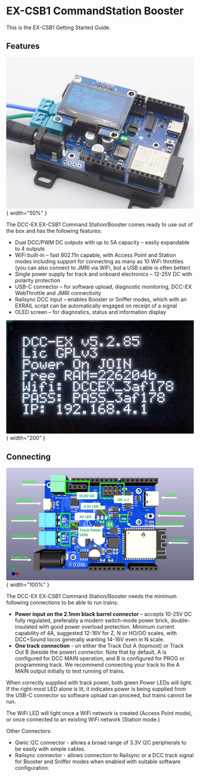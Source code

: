 # EX-CSB1 CommandStation Booster

This is the EX-CSB1 Getting Started Guide.

## Features

![EX-CSB1](/_static/images/ex-csb1/csb1_power_barrel.png){ width="50%" }

The DCC-EX EX-CSB1 Command Station/Booster comes ready to use out of the box and has the following features:

- Dual DCC/PWM DC outputs with up to 5A capacity – easily expandable to 4 outputs
- WiFi built-in – fast 802.11n capable, with Access Point and Station modes including support for connecting as many as 10 WiFi throttles (you can also connect to JMRI via WiFi, but a USB cable is often better)
- Single power supply for track and onboard electronics – 12-25V DC with polarity protection
- USB-C connector – for software upload, diagnostic monitoring, DCC-EX WebThrottle and JMRI connectivity
- Railsync DCC input – enables Booster or Sniffer modes, which with an EXRAIL script can be automatically engaged on receipt of a signal
- OLED screen – for diagnostics, status and information display

![EX-CSB1 OLED on startup](/_static/images/ex-csb1/oled_startup.png){ width="200" }

## Connecting

![EX-CSB1 Connector Map](/_static/images/ex-csb1/csb1_3d_render_labelled.png){ width="100%" }

The DCC-EX EX-CSB1 Command Station/Booster needs the minimum following connections to be able to run trains:

- **Power input on the 2.1mm black barrel connector** –  accepts 10-25V DC fully regulated, preferably a modern switch-mode power brick, double-insulated with good power overload protection. Minimum current capability of 4A, suggested 12-16V for Z, N or HO/OO scales, with DCC+Sound locos generally wanting 14-16V even in N scale.
- **One track connection** - on either the Track Out A (topmost) or Track Out B (beside the power) connector. Note that by default, A is configured for DCC MAIN operation, and B is configured for PROG or programming track. We recommend connecting your track to the A MAIN output initially to test running of trains.

When correctly supplied with track power, both green Power LEDs will light. If the right-most LED alone is lit, it indicates power is being supplied from the USB-C connector so software upload can proceed, but trains cannot be run.

The WiFi LED will light once a WiFi network is created (Access Point mode), or once connected to an existing WiFi network (Station mode.)

Other Connectors:

- Qwiic I2C connector - allows a broad range of 3.3V I2C peripherals to be easily with simple cables.
- Railsync connector - allows connection to Railsync or a DCC track signal for Booster and Sniffer modes when enabled with suitable software configuration.
